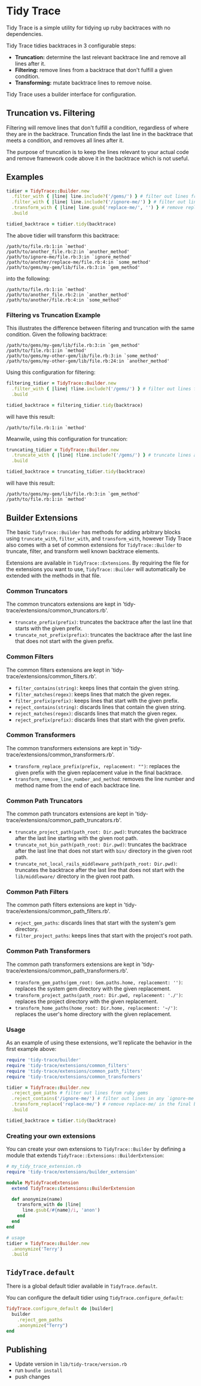 # Tidy Trace

Tidy Trace is a simple utility for tidying up ruby backtraces with no dependencies.

Tidy Trace tidies backtraces in 3 configurable steps:

 - **Truncation:** determine the last relevant backtrace line and remove all lines after it.
 - **Filtering:** remove lines from a backtrace that don't fulfill a given condition.
 - **Transforming:** mutate backtrace lines to remove noise.

Tidy Trace uses a builder interface for configuration.


## Truncation vs. Filtering

Filtering will remove lines that don't fulfill a condition, regardless of where they are in the backtrace.
Truncation finds the last line in the backtrace that meets a condition, and removes all lines after it.

The purpose of truncation is to keep the lines relevant to your actual code and remove framework code above it in the backtrace which is not useful.

## Examples

```rb
tidier = TidyTrace::Builder.new
  .filter_with { |line| line.include?('/gems/') } # filter out lines from ruby gems
  .filter_with { |line| line.include?('/ignore-me/') } # filter out lines in any `ignore-me` directory
  .transform_with { |line| line.gsub('replace-me/', '') } # remove replace-me/ in the final backtrace
  .build

tidied_backtrace = tidier.tidy(backtrace)
```

The above tidier will transform this backtrace:

```
/path/to/file.rb:1:in `method'
/path/to/another_file.rb:2:in `another_method'
/path/to/ignore-me/file.rb:3:in `ignore_method'
/path/to/another/replace-me/file.rb:4:in `some_method'
/path/to/gems/my-gem/lib/file.rb:3:in `gem_method'
```

into the following:

```
/path/to/file.rb:1:in `method'
/path/to/another_file.rb:2:in `another_method'
/path/to/another/file.rb:4:in `some_method'
```

### Filtering vs Truncation Example

This illustrates the difference between filtering and truncation with the same condition.
Given the following backtrace:

```
/path/to/gems/my-gem/lib/file.rb:3:in `gem_method'
/path/to/file.rb:1:in `method'
/path/to/gems/my-other-gem/lib/file.rb:3:in `some_method'
/path/to/gems/my-other-gem/lib/file.rb:24:in `another_method'
```

Using this configuration for filtering:

```rb
filtering_tidier = TidyTrace::Builder.new
  .filter_with { |line| !line.include?('/gems/') } # filter out lines from ruby gems
  .build

tidied_backtrace = filtering_tidier.tidy(backtrace)
```

will have this result:

```
/path/to/file.rb:1:in `method'
```

Meanwile, using this configuration for truncation:

```rb
truncating_tidier = TidyTrace::Builder.new
  .truncate_with { |line| !line.include?('/gems/') } # truncate lines after the last non gem line
  .build

tidied_backtrace = truncating_tidier.tidy(backtrace)
```

will have this result:

```
/path/to/gems/my-gem/lib/file.rb:3:in `gem_method'
/path/to/file.rb:1:in `method'
```

## Builder Extensions

The basic `TidyTrace::Builder` has methods for adding arbitrary blocks using
`truncate_with`, `filter_with`, and `transform_with`, however Tidy Trace also comes with a
set of common extensions for `TidyTrace::Builder` to truncate, filter, and transform well known backtrace elements.

Extensions are available in `TidyTrace::Extensions`.
By requiring the file for the extensions you want to use,
`TidyTrace::Builder` will automatically be extended with the methods in that file.

### Common Truncators

The common truncators extensions are kept in 'tidy-trace/extensions/common_truncators.rb'.

- `truncate_prefix(prefix)`: truncates the backtrace after the last line that starts with the given prefix.
- `truncate_not_prefix(prefix)`: truncates the backtrace after the last line that does not start with the given prefix.

### Common Filters

The common filters extensions are kept in 'tidy-trace/extensions/common_filters.rb'.

- `filter_contains(string)`: keeps lines that contain the given string.
- `filter_matches(regex)`: keeps lines that match the given regex.
- `filter_prefix(prefix)`: keeps lines that start with the given prefix.
- `reject_contains(string)`: discards lines that contain the given string.
- `reject_matches(regex)`: discards lines that match the given regex.
- `reject_prefix(prefix)`: discards lines that start with the given prefix.

### Common Transformers

The common transformers extensions are kept in 'tidy-trace/extensions/common_transformers.rb'.

- `transform_replace_prefix(prefix, replacement: "")`: replaces the given prefix with the given replacement value in the final backtrace.
- `transform_remove_line_number_and_method`: removes the line number and method name from the end of each backtrace line.

### Common Path Truncators

The common path truncators extensions are kept in 'tidy-trace/extensions/common_path_truncators.rb'.

- `truncate_project_path(path_root: Dir.pwd)`: truncates the backtrace after the last line starting with the given root path.
- `truncate_not_bin_path(path_root: Dir.pwd)`: truncates the backtrace after the last line that does not start with `bin/` directory in the given root path.
- `truncate_not_local_rails_middleware_path(path_root: Dir.pwd)`: truncates the backtrace after the last line that does not start with the `lib/middleware/` directory in the given root path.

### Common Path Filters

The common path filters extensions are kept in 'tidy-trace/extensions/common_path_filters.rb'.

- `reject_gem_paths`: discards lines that start with the system's gem directory.
- `filter_project_paths`: keeps lines that start with the project's root path.

### Common Path Transformers

The common path transformers extensions are kept in 'tidy-trace/extensions/common_path_transformers.rb'.

- `transform_gem_paths(gem_root: Gem.paths.home, replacement: '')`: replaces the system gem directory with the given replacement.
- `transform_project_paths(path_root: Dir.pwd, replacement: './')`: replaces the project directory with the given replacement.
- `transform_home_paths(home_root: Dir.home, replacement: '~/')`: replaces the user's home directory with the given replacement.

### Usage

As an example of using these extensions, we'll replicate the behavior in the first example above:

```rb
require 'tidy-trace/builder'
require 'tidy-trace/extensions/common_filters'
require 'tidy-trace/extensions/common_path_filters'
require 'tidy-trace/extensions/common_transformers'

tidier = TidyTrace::Builder.new
  .reject_gem_paths # filter out lines from ruby gems
  .reject_contains('/ignore-me/') # filter out lines in any `ignore-me` directory
  .transform_replace('replace-me/') # remove replace-me/ in the final backtrace
  .build

tidied_backtrace = tidier.tidy(backtrace)
```

### Creating your own extensions

You can create your own extensions to `TidyTrace::Builder`
by defining a module that extends `TidyTrace::Extensions::BuilderExtension`:

```rb
# my_tidy_trace_extension.rb
require 'tidy-trace/extensions/builder_extension'

module MyTidyTraceExtension
  extend TidyTrace::Extensions::BuilderExtension

  def anonymize(name)
    transform_with do |line|
      line.gsub(/#{name}/i, 'anon')
    end
  end
end

# usage
tidier = TidyTrace::Builder.new
  .anonymize('Terry')
  .build
```

## `TidyTrace.default`

There is a global default tidier available in `TidyTrace.default`.

You can configure the default tidier using `TidyTrace.configure_default`:

```rb
TidyTrace.configure_default do |builder|
  builder
    .reject_gem_paths
    .anonymize("Terry")
end
```

## Publishing

- Update version in `lib/tidy-trace/version.rb`
- run `bundle install`
- push changes